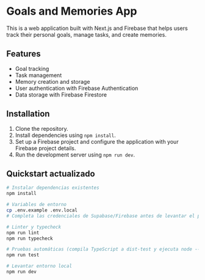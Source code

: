 # Goals and Memories App

This is a web application built with Next.js and Firebase that helps users track their personal goals, manage tasks, and create memories.

## Features

* Goal tracking
* Task management
* Memory creation and storage
* User authentication with Firebase Authentication
* Data storage with Firebase Firestore

## Installation

1. Clone the repository.
2. Install dependencies using `npm install`.
3. Set up a Firebase project and configure the application with your Firebase project details.
4. Run the development server using `npm run dev`.

## Quickstart actualizado

```bash
# Instalar dependencias existentes
npm install

# Variables de entorno
cp .env.example .env.local
# Completa las credenciales de Supabase/Firebase antes de levantar el proyecto.

# Linter y typecheck
npm run lint
npm run typecheck

# Pruebas automáticas (compila TypeScript a dist-test y ejecuta node --test)
npm run test

# Levantar entorno local
npm run dev
```

